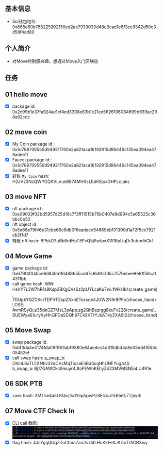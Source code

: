 ## 基本信息
- Sui钱包地址: 0x665e60b765225202159ed2ae7933030d48e3cad1e6f3ce9342d50c3d58f4ad80

## 个人简介
- 对Move特别感兴趣，想通过Move入门区块链

## 任务

##   01 hello move  
- [x] package id: 0x2c99b1e37fa924ae1ef4ed3308e83b1e21ee5626106084699b939ac298a92cdc

##   02 move coin
- [x] My Coin package id : 0x1d789709559d94931f760e2a821aca16192915d96446c145ea394ea478adee11
- [x] Faucet package id : 0x1d789709559d94931f760e2a821aca16192915d96446c145ea394ea478adee11
- [x] 转账 `My Coin` hash: H2JVz3NcQWPGQKVLnunB874MHXsLEdK8joxGHPLdjaks

##   03 move NFT
- [x] nft package id : 0xa09039f02bd5957d25d16c7f3ff11515b76b0407e9d994c5e65525c36bbc0b53
- [x] nft object id : 0x5e66e79f46e31cbe69c9db0f6eadecd54669eb191390d1a72f5cc7921eb2f1d7
- [x] 转账 nft  hash: 8PbkD3uBb6rdHoT8PvQ5j9wfpxXW1ByUqDr3ubpdhCkf

##   04 Move Game
- [x] game package id: 0x679f4f04bce8d849a1f6488655cd67c9b91c1d5c757bebee8e8ff59ca14311bb
- [x] call game hash: WIN: HsVY7L2W7hR1s8Ksp2BKgQVsSz2pUYLcaKu7wLfWkHk4(create_game), 7GUpbYQZDKcrTDFfrTZxpZXxhEToxsqe4JUW2N9rBPFp(choose_hand)<br>LOSE: AvmRSyQuz35deGZ7MsL3pAptuzg2QhBezrgg8kuFv228(create_game), BUEWya61uryXyHhQPDaSDQh97Ck9KTrYJbAT4yZXA6t2(choose_hand)

##   05 Move Swap
- [x] swap package id: 0xbf3da4e4174fda08f963abf9380e64aedec4d310dbd4a8e03ed4f653c05452ef
- [x] call swap hash: a_swap_b: DKmL6aTL5XNbv32eCVzMqTiqsaEhBJ6uqHhUHFYug44S<br>b_swap_a: Bj17GAWCkc9muyr4JtoPEWhKEhyZd23MVMSN5nLU4R1e

##   06 SDK PTB
- [x] save hash: 3MT5e4a5LKQxijfsdYepApwPzSEQopTEB5iGj7TjbySi

##   07 Move CTF Check In
- [x] CLI call 截图: ![CLI](./notes/task7/CLI.png)
- [x] flag hash: 4JsYgqQUgzDuCtmaZarofvU4LHuKkFeXJKDoT7ACBXwy
